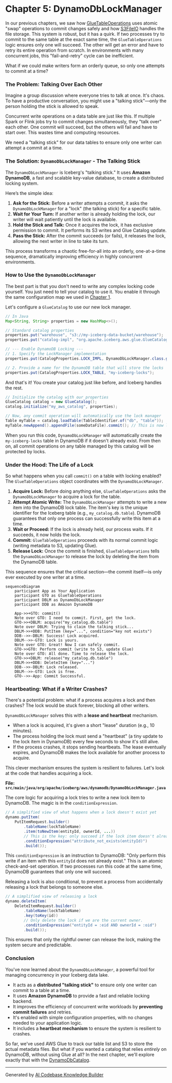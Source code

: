 # Chapter 5: DynamoDbLockManager

In our previous chapters, we saw how [GlueTableOperations](03_gluetableoperations_.md) uses atomic "swap" operations to commit changes safely and how [S3FileIO](04_s3fileio_.md) handles the file storage. This system is robust, but it has a quirk. If two processes try to commit to the same table at the exact same time, the `GlueTableOperations` logic ensures only one will succeed. The other will get an error and have to retry its entire operation from scratch. In environments with many concurrent jobs, this "fail-and-retry" cycle can be inefficient.

What if we could make writers form an orderly queue, so only one attempts to commit at a time?

### The Problem: Talking Over Each Other

Imagine a group discussion where everyone tries to talk at once. It's chaos. To have a productive conversation, you might use a "talking stick"—only the person holding the stick is allowed to speak.

Concurrent write operations on a data table are just like this. If multiple Spark or Flink jobs try to commit changes simultaneously, they "talk over" each other. One commit will succeed, but the others will fail and have to start over. This wastes time and computing resources.

We need a "talking stick" for our data tables to ensure only one writer can attempt a commit at a time.

### The Solution: `DynamoDbLockManager` - The Talking Stick

The `DynamoDbLockManager` is Iceberg's "talking stick." It uses **Amazon DynamoDB**, a fast and scalable key-value database, to create a distributed locking system.

Here’s the simple idea:
1.  **Ask for the Stick:** Before a writer attempts a commit, it asks the `DynamoDbLockManager` for a "lock" (the talking stick) for a specific table.
2.  **Wait for Your Turn:** If another writer is already holding the lock, our writer will wait patiently until the lock is available.
3.  **Hold the Stick and Talk:** Once it acquires the lock, it has exclusive permission to commit. It performs its S3 writes and Glue Catalog update.
4.  **Pass the Stick:** After the commit succeeds (or fails), it releases the lock, allowing the next writer in line to take its turn.

This process transforms a chaotic free-for-all into an orderly, one-at-a-time sequence, dramatically improving efficiency in highly concurrent environments.

### How to Use the `DynamoDbLockManager`

The best part is that you don't need to write any complex locking code yourself. You just need to tell your catalog to use it. You enable it through the same configuration map we used in [Chapter 1](01_configuration_properties__awsproperties__s3fileioproperties__etc___.md).

Let's configure a `GlueCatalog` to use our new lock manager.

```java
// In Java
Map<String, String> properties = new HashMap<>();

// Standard catalog properties
properties.put("warehouse", "s3://my-iceberg-data-bucket/warehouse");
properties.put("catalog-impl", "org.apache.iceberg.aws.glue.GlueCatalog");

// --- Enable DynamoDB Locking ---
// 1. Specify the LockManager implementation
properties.put(CatalogProperties.LOCK_IMPL, DynamoDbLockManager.class.getName());

// 2. Provide a name for the DynamoDB table that will store the locks
properties.put(CatalogProperties.LOCK_TABLE, "my-iceberg-locks");
```
And that's it! You create your catalog just like before, and Iceberg handles the rest.

```java
// Initialize the catalog with our properties
GlueCatalog catalog = new GlueCatalog();
catalog.initialize("my_aws_catalog", properties);

// Now, any commit operation will automatically use the lock manager
Table myTable = catalog.loadTable(TableIdentifier.of("db", "table"));
myTable.newAppend().appendFile(someDataFile).commit(); // This is now lock-protected!
```
When you run this code, `DynamoDbLockManager` will automatically create the `my-iceberg-locks` table in DynamoDB if it doesn't already exist. From then on, all commit operations on any table managed by this catalog will be protected by locks.

### Under the Hood: The Life of a Lock

So what happens when you call `commit()` on a table with locking enabled? The `GlueTableOperations` object coordinates with the `DynamoDbLockManager`.

1.  **Acquire Lock:** Before doing anything else, `GlueTableOperations` asks the `DynamoDbLockManager` to acquire a lock for the table.
2.  **Attempt Atomic Write:** The `DynamoDbLockManager` attempts to write a new item into the DynamoDB lock table. The item's key is the unique identifier for the Iceberg table (e.g., `my_catalog.db.table`). DynamoDB guarantees that only one process can successfully write this item at a time.
3.  **Wait or Proceed:** If the lock is already held, our process waits. If it succeeds, it now holds the lock.
4.  **Commit:** `GlueTableOperations` proceeds with its normal commit logic (writing metadata to S3, updating Glue).
5.  **Release Lock:** Once the commit is finished, `GlueTableOperations` tells the `DynamoDbLockManager` to release the lock by deleting the item from the DynamoDB table.

This sequence ensures that the critical section—the commit itself—is only ever executed by one writer at a time.

```mermaid
sequenceDiagram
    participant App as Your Application
    participant GTO as GlueTableOperations
    participant DBLM as DynamoDbLockManager
    participant DDB as Amazon DynamoDB

    App->>+GTO: commit()
    Note over GTO: I need to commit. First, get the lock.
    GTO->>+DBLM: acquire("my_catalog.db.table")
    Note over DBLM: Trying to claim the talking stick...
    DBLM->>+DDB: PutItem (key="...", condition="key not exists")
    DDB-->>-DBLM: Success! Lock acquired.
    DBLM-->>-GTO: Lock is yours.
    Note over GTO: Great! Now I can safely commit.
    GTO->>GTO: Perform commit (write to S3, update Glue)
    Note over GTO: All done. Time to release the lock.
    GTO->>+DBLM: release("my_catalog.db.table")
    DBLM->>+DDB: DeleteItem (key="...")
    DDB-->>-DBLM: Lock released.
    DBLM-->>-GTO: Lock is free.
    GTO-->>-App: Commit Successful.
```

### Heartbeating: What if a Writer Crashes?

There's a potential problem: what if a process acquires a lock and then crashes? The lock would be stuck forever, blocking all other writers.

`DynamoDbLockManager` solves this with a **lease and heartbeat** mechanism.
*   When a lock is acquired, it's given a short "lease" duration (e.g., 10 minutes).
*   The process holding the lock must send a "heartbeat" (a tiny update to the lock item in DynamoDB) every few seconds to show it's still alive.
*   If the process crashes, it stops sending heartbeats. The lease eventually expires, and DynamoDB makes the lock available for another process to acquire.

This clever mechanism ensures the system is resilient to failures. Let's look at the code that handles acquiring a lock.

**File: `src/main/java/org/apache/iceberg/aws/dynamodb/DynamoDbLockManager.java`**

The core logic for acquiring a lock tries to write a new lock item to DynamoDB. The magic is in the `conditionExpression`.

```java
// A simplified view of what happens when a lock doesn't exist yet
dynamo.putItem(
    PutItemRequest.builder()
        .tableName(lockTableName)
        .item(toNewItem(entityId, ownerId, ...))
        // This is the key: only succeed if the lock item doesn't already exist.
        .conditionExpression("attribute_not_exists(entityId)")
        .build());
```
This `conditionExpression` is an instruction to DynamoDB: "Only perform this write if an item with this `entityId` does not already exist." This is an atomic check-and-set operation. If two processes run this code at the same time, DynamoDB guarantees that only one will succeed.

Releasing a lock is also conditional, to prevent a process from accidentally releasing a lock that belongs to someone else.

```java
// A simplified view of releasing a lock
dynamo.deleteItem(
    DeleteItemRequest.builder()
        .tableName(lockTableName)
        .key(toKey(id))
        // Only delete the lock if we are the current owner.
        .conditionExpression("entityId = :eid AND ownerId = :oid")
        .build());
```
This ensures that only the rightful owner can release the lock, making the system secure and predictable.

### Conclusion

You've now learned about the `DynamoDbLockManager`, a powerful tool for managing concurrency in your Iceberg data lake.

*   It acts as a **distributed "talking stick"** to ensure only one writer can commit to a table at a time.
*   It uses **Amazon DynamoDB** to provide a fast and reliable locking backend.
*   It improves the efficiency of concurrent write workloads by **preventing commit failures** and retries.
*   It's enabled with simple configuration properties, with no changes needed to your application logic.
*   It includes a **heartbeat mechanism** to ensure the system is resilient to crashes.

So far, we've used AWS Glue to track our table list and S3 to store the actual metadata files. But what if you wanted a catalog that relies *entirely* on DynamoDB, without using Glue at all? In the next chapter, we'll explore exactly that with the [DynamoDbCatalog](06_dynamodbcatalog_.md).

---

Generated by [AI Codebase Knowledge Builder](https://github.com/The-Pocket/Tutorial-Codebase-Knowledge)